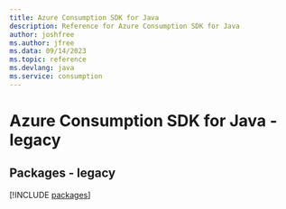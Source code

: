 ```yaml
---
title: Azure Consumption SDK for Java
description: Reference for Azure Consumption SDK for Java
author: joshfree
ms.author: jfree
ms.data: 09/14/2023
ms.topic: reference
ms.devlang: java
ms.service: consumption
---
```

# Azure Consumption SDK for Java - legacy
## Packages - legacy
[!INCLUDE [packages](consumption-index.md)]